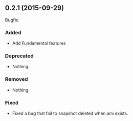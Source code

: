 ## 0.2.1 (2015-09-29)

Bugfix.

### Added

- Add Fundamental features

### Deprecated

- Nothing

### Removed

- Nothing

### Fixed

- Fixed a bug that fail to snapshot deleted when ami exists.
